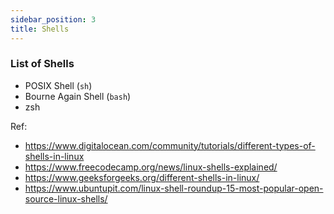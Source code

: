 ```yaml
---
sidebar_position: 3
title: Shells
---
```


### List of Shells

- POSIX Shell (`sh`)
- Bourne Again Shell (`bash`)
- zsh

Ref: 
- https://www.digitalocean.com/community/tutorials/different-types-of-shells-in-linux
- https://www.freecodecamp.org/news/linux-shells-explained/
- https://www.geeksforgeeks.org/different-shells-in-linux/
- https://www.ubuntupit.com/linux-shell-roundup-15-most-popular-open-source-linux-shells/


